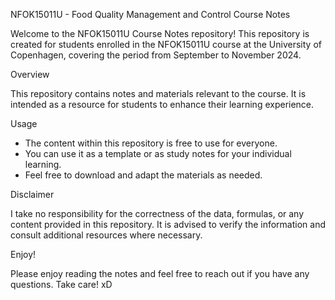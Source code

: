 NFOK15011U - Food Quality Management and Control Course Notes

Welcome to the NFOK15011U Course Notes repository! This repository is created for students enrolled in the NFOK15011U course at the University of Copenhagen, covering the period from September to November 2024.



Overview

This repository contains notes and materials relevant to the course. It is intended as a resource for students to enhance their learning experience.



Usage
- The content within this repository is free to use for everyone.
- You can use it as a template or as study notes for your individual learning.
- Feel free to download and adapt the materials as needed.



Disclaimer

I take no responsibility for the correctness of the data, formulas, or any content provided in this repository. It is advised to verify the information and consult additional resources where necessary.



Enjoy!

Please enjoy reading the notes and feel free to reach out if you have any questions. Take care! xD
